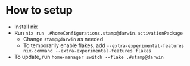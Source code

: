 # How to setup

- Install nix
- Run `nix run .#homeConfigurations.stamp@darwin.activationPackage`
  - Change `stamp@darwin` as needed
  - To temporarily enable flakes, add `--extra-experimental-features nix-command --extra-experimental-features flakes`
- To update, run `home-manager switch --flake .#stamp@darwin`
